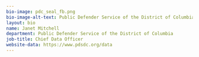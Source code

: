 ```yaml
---
bio-image: pdc_seal_fb.png
bio-image-alt-text: Public Defender Service of the District of Columbia
layout: bio
name: Janet Mitchell
department: Public Defender Service of the District of Columbia
job-title: Chief Data Officer
website-data: https://www.pdsdc.org/data
---
```

